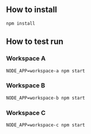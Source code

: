 ## How to install

```
npm install
```

## How to test run

### Workspace A
```
NODE_APP=workspace-a npm start
```

### Workspace B
```
NODE_APP=workspace-b npm start
```

### Workspace C
```
NODE_APP=workspace-c npm start
```